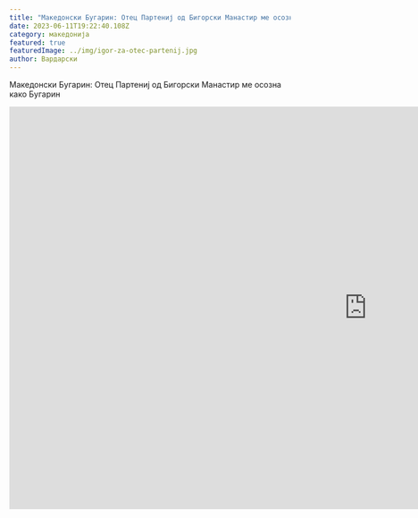 ```yaml
---
title: "Македонски Бугарин: Отец Партениј од Бигорски Манастир ме осозна како Бугарин"
date: 2023-06-11T19:22:40.108Z
category: македонија
featured: true
featuredImage: ../img/igor-za-otec-partenij.jpg
author: Вардарски
---
```

Македонски Бугарин: Отец Партениј од Бигорски Манастир ме осозна како Бугарин

<iframe width="1280" height="720" src="https://www.youtube.com/embed/zUD1eWZf3lw" title="Един искрен глас: ДА ЧУЕМ МАКЕДОНСКИТЕ БЪЛГАРИ!" frameborder="0" allow="accelerometer; autoplay; clipboard-write; encrypted-media; gyroscope; picture-in-picture; web-share" allowfullscreen></iframe>